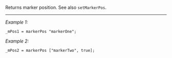 Returns marker position. See also `setMarkerPos`.


---
*Example 1:*
```sqf
_mPos1 = markerPos "markerOne";
```

*Example 2:*
```sqf
_mPos2 = markerPos ["markerTwo", true];
```